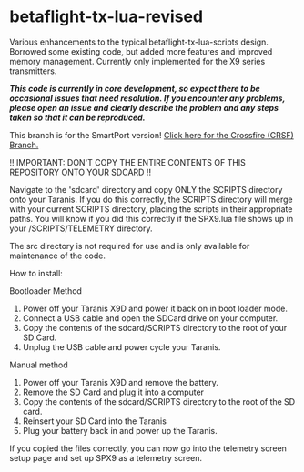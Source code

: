 # betaflight-tx-lua-revised
Various enhancements to the typical betaflight-tx-lua-scripts design.  Borrowed some existing code, but added more features and improved memory management.  Currently only implemented for the X9 series transmitters.

***This code is currently in core development, so expect there to be occasional issues that need resolution.  If you encounter any problems, please open an issue and clearly describe the problem and any steps taken so that it can be reproduced.***

This branch is for the SmartPort version!  [Click here for the Crossfire (CRSF) Branch.](https://github.com/codecae/betaflight-tx-lua-revised/tree/crsf)

!! IMPORTANT: DON'T COPY THE ENTIRE CONTENTS OF THIS REPOSITORY ONTO YOUR SDCARD !!

Navigate to the 'sdcard' directory and copy ONLY the SCRIPTS directory onto your Taranis.  If you do this correctly, the SCRIPTS directory will merge with your current SCRIPTS directory,  placing the scripts in their appropriate paths.  You will know if you did this correctly if the SPX9.lua file shows up in your /SCRIPTS/TELEMETRY directory.

The src directory is not required for use and is only available for maintenance of the code.

How to install:

Bootloader Method
1. Power off your Taranis X9D and power it back on in boot loader mode.
2. Connect a USB cable and open the SDCard drive on your computer.
3. Copy the contents of the sdcard/SCRIPTS directory to the root of your SD Card. 
4. Unplug the USB cable and power cycle your Taranis.

Manual method
1. Power off your Taranis X9D and remove the battery.
2. Remove the SD Card and plug it into a computer
3. Copy the contents of the sdcard/SCRIPTS directory to the root of the SD card.
4. Reinsert your SD Card into the Taranis
5. Plug your battery back in and power up the Taranis.

If you copied the files correctly, you can now go into the telemetry screen setup page and set up SPX9 as a telemetry screen.
